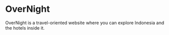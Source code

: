 # OverNight
OverNight is a travel-oriented website where you can explore Indonesia and the hotels inside it.
